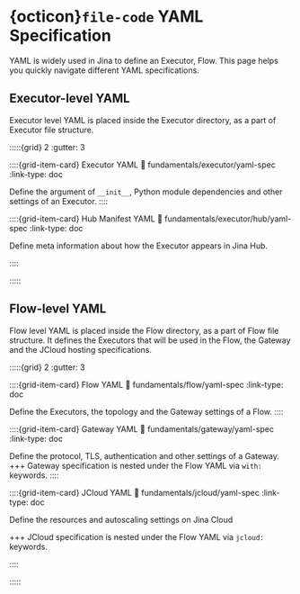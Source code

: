 # {octicon}`file-code` YAML Specification

YAML is widely used in Jina to define an Executor, Flow. This page helps you quickly navigate different YAML specifications.

## Executor-level YAML

Executor level YAML is placed inside the Executor directory, as a part of Executor file structure.

:::::{grid} 2
:gutter: 3


::::{grid-item-card} Executor YAML
:link: fundamentals/executor/yaml-spec
:link-type: doc

Define the argument of `__init__`, Python module dependencies and other settings of an Executor. 
::::

::::{grid-item-card} Hub Manifest YAML
:link: fundamentals/executor/hub/yaml-spec
:link-type: doc

Define meta information about how the Executor appears in Jina Hub.

::::


:::::

## Flow-level YAML

Flow level YAML is placed inside the Flow directory, as a part of Flow file structure. It defines the Executors that will be used in the Flow, the Gateway and the JCloud hosting specifications.


:::::{grid} 2
:gutter: 3

::::{grid-item-card} Flow YAML
:link: fundamentals/flow/yaml-spec
:link-type: doc

Define the Executors, the topology and the Gateway settings of a Flow.
::::

::::{grid-item-card} Gateway YAML
:link: fundamentals/gateway/yaml-spec
:link-type: doc

Define the protocol, TLS, authentication and other settings of a Gateway.
+++
Gateway specification is nested under the Flow YAML via `with:` keywords.
::::

::::{grid-item-card} JCloud YAML
:link: fundamentals/jcloud/yaml-spec
:link-type: doc

Define the resources and autoscaling settings on Jina Cloud

+++
JCloud specification is nested under the Flow YAML via `jcloud:` keywords.

::::

:::::